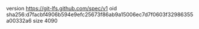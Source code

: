 version https://git-lfs.github.com/spec/v1
oid sha256:d7facbf4906b594e9efc25673f86ab9a15006ec7d7f0603f32986355a00332a6
size 4090
